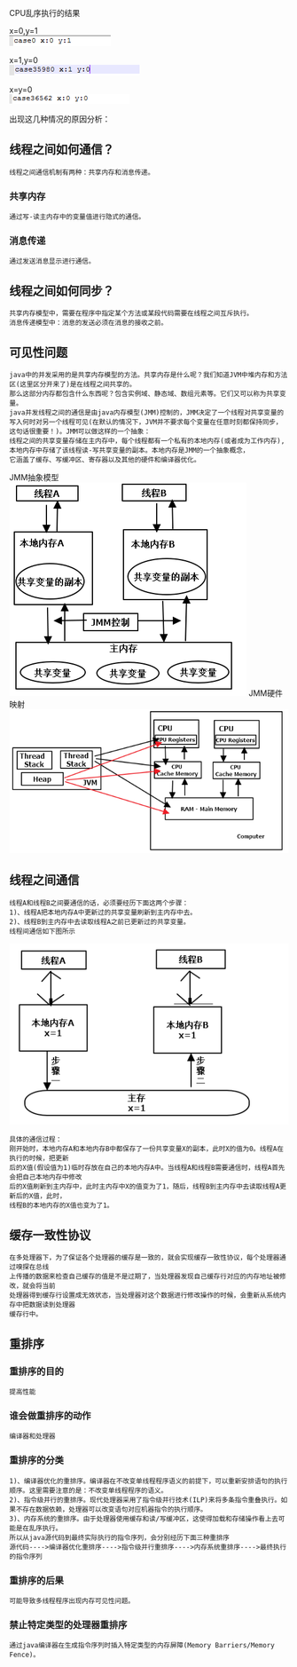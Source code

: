 CPU乱序执行的结果  

x=0,y=1  
![x=0,y=1](./img/x=0,y=1.png)  

x=1,y=0  
![x=1,y=0](./img/x=1,y=0.png)  

x=y=0  
![x=y=0](./img/x=y=0.png)  

出现这几种情况的原因分析： 
 
## 线程之间如何通信？
    线程之间通信机制有两种：共享内存和消息传递。  
### 共享内存
    通过写-读主内存中的变量值进行隐式的通信。  
### 消息传递
    通过发送消息显示进行通信。  
## 线程之间如何同步？
    共享内存模型中，需要在程序中指定某个方法或某段代码需要在线程之间互斥执行。  
    消息传递模型中：消息的发送必须在消息的接收之前。   
## 可见性问题
    java中的并发采用的是共享内存模型的方法。共享内存是什么呢？我们知道JVM中堆内存和方法区(这里区分开来了)是在线程之间共享的。  
    那么这部分内存都包含什么东西呢？包含实例域、静态域、数组元素等。它们又可以称为共享变量。  
    java并发线程之间的通信是由java内存模型(JMM)控制的，JMM决定了一个线程对共享变量的写入何时对另一个线程可见(在默认的情况下，JVM并不要求每个变量在任意时刻都保持同步，这句话很重要！)。JMM可以做这样的一个抽象：  
    线程之间的共享变量存储在主内存中，每个线程都有一个私有的本地内存(或者成为工作内存),本地内存中存储了该线程读-写共享变量的副本。本地内存是JMM的一个抽象概念，
    它涵盖了缓存、写缓冲区、寄存器以及其他的硬件和编译器优化。  
    
JMM抽象模型
  ![JMM抽象模型](./img/JMM抽象模型.png)
JMM硬件映射
  ![JMM硬件](./img/JMM硬件.png)
  
## 线程之间通信
    线程A和线程B之间要通信的话，必须要经历下面这两个步骤：  
    1)、线程A把本地内存A中更新过的共享变量刷新到主内存中去。  
    2)、线程B到主内存中去读取线程A之前已更新过的共享变量。  
    线程间通信如下图所示
  ![线程间通信](./img/线程间通信.png)
  
    具体的通信过程：  
    刚开始时，本地内存A和本地内存B中都保存了一份共享变量X的副本，此时X的值为0。线程A在执行的时候，把更新  
    后的X值(假设值为1)临时存放在自己的本地内存A中。当线程A和线程B需要通信时，线程A首先会把自己本地内存中修改  
    后的X值刷新到主内存中，此时主内存中X的值变为了1，随后，线程B到主内存中去读取线程A更新后的X值，此时，  
    线程B的本地内存的X值也变为了1。
## 缓存一致性协议
    在多处理器下，为了保证各个处理器的缓存是一致的，就会实现缓存一致性协议，每个处理器通过嗅探在总线  
    上传播的数据来检查自己缓存的值是不是过期了，当处理器发现自己缓存行对应的内存地址被修改，就会将当前  
    处理器得到缓存行设置成无效状态，当处理器对这个数据进行修改操作的时候，会重新从系统内存中把数据读到处理器  
    缓存行中。
## 重排序  
### 重排序的目的
    提高性能
### 谁会做重排序的动作
    编译器和处理器
### 重排序的分类
    1)、编译器优化的重排序。编译器在不改变单线程程序语义的前提下，可以重新安排语句的执行顺序。这里需要注意的是：不改变单线程程序的语义。  
    2)、指令级并行的重排序。现代处理器采用了指令级并行技术(ILP)来将多条指令重叠执行。如果不存在数据依赖，处理器可以改变语句对应机器指令的执行顺序。  
    3)、内存系统的重排序。由于处理器使用缓存和读/写缓冲区，这使得加载和存储操作看上去可能是在乱序执行。  
    所以从java源代码到最终实际执行的指令序列，会分别经历下面三种重排序  
    源代码---->编译器优化重排序---->指令级并行重排序---->内存系统重排序---->最终执行的指令序列
### 重排序的后果
    可能导致多线程程序出现内存可见性问题。
### 禁止特定类型的处理器重排序 
    通过java编译器在生成指令序列时插入特定类型的内存屏障(Memory Barriers/Memory Fence)。
    
    
    
    
    
    
    
    
    
    
    
    
    
    
    
    
   
    